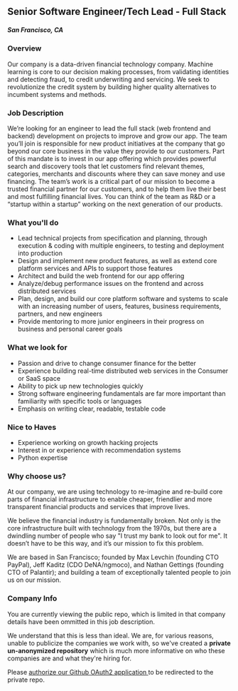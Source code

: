 ## Senior Software Engineer/Tech Lead - Full Stack
##### San Francisco, CA

### Overview
Our company is a data-driven financial technology company. Machine learning is core to our decision making processes, from validating identities and detecting fraud, to credit underwriting and servicing. We seek to revolutionize the credit system by building higher quality alternatives to incumbent systems and methods.

### Job Description
We’re looking for an engineer to lead the full stack (web frontend and backend) development on projects to improve and grow our app.
The team you’ll join is responsible for new product initiatives at the company that go beyond our core business in the value they provide to our customers. Part of this mandate is to invest in our app offering which provides powerful search and discovery tools that let customers find relevant themes, categories, merchants and discounts where they can save money and use financing. The team’s work is a critical part of our mission to become a trusted financial partner for our customers, and to help them live their best and most fulfilling financial lives. You can think of the team as R&D or a “startup within a startup” working on the next generation of our products.

### What you'll do
+ Lead technical projects from specification and planning, through execution & coding with multiple engineers, to testing and deployment into production
+ Design and implement new product features, as well as extend core platform services and APIs to support those features
+ Architect and build the web frontend for our app offering
+ Analyze/debug performance issues on the frontend and across distributed services
+ Plan, design, and build our core platform software and systems to scale with an increasing number of users, features, business requirements, partners, and new engineers
+ Provide mentoring to more junior engineers in their progress on business and personal career goals

### What we look for
+ Passion and drive to change consumer finance for the better
+ Experience building real-time distributed web services in the Consumer or SaaS space
+ Ability to pick up new technologies quickly
+ Strong software engineering fundamentals are far more important than familiarity with specific tools or languages
+ Emphasis on writing clear, readable, testable code

### Nice to Haves
+ Experience working on growth hacking projects
+ Interest in or experience with recommendation systems
+ Python expertise

### Why choose us?
At our company, we are using technology to re-imagine and re-build core parts of financial infrastructure to enable cheaper, friendlier and more transparent financial products and services that improve lives.

We believe the financial industry is fundamentally broken. Not only is the core infrastructure built with technology from the 1970s, but there are a dwindling number of people who say "I trust my bank to look out for me". It doesn’t have to be this way, and it’s our mission to fix this problem.

We are based in San Francisco; founded by Max Levchin (founding CTO PayPal), Jeff Kaditz (CDO DeNA/ngmoco), and Nathan Gettings (founding CTO of Palantir); and building a team of exceptionally talented people to join us on our mission.

### Company Info
You are currently viewing the public repo, which is limited in that company details have been ommitted in this job description.  
    
We understand that this is less than ideal.  We are, for various reasons, unable to publicize the companies we work with, so we've
created a **private un-anonymized repository** which is much more informative on who these companies are and what they're hiring for.  
    
Please [authorize our Github OAuth2 application ](http://localhost:3000/users/auth/github?job_id=qwzmaxjt-senior-software-engineer-tech-lead-full-stack) to be redirected to the private repo.
